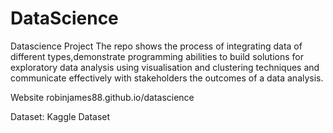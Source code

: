 # DataScience
 Datascience Project
The repo shows the process of integrating data of different types,demonstrate programming abilities to build solutions for exploratory data analysis using visualisation and clustering techniques and communicate effectively with stakeholders the outcomes of a data analysis.

Website robinjames88.github.io/datascience

Dataset: Kaggle Dataset
